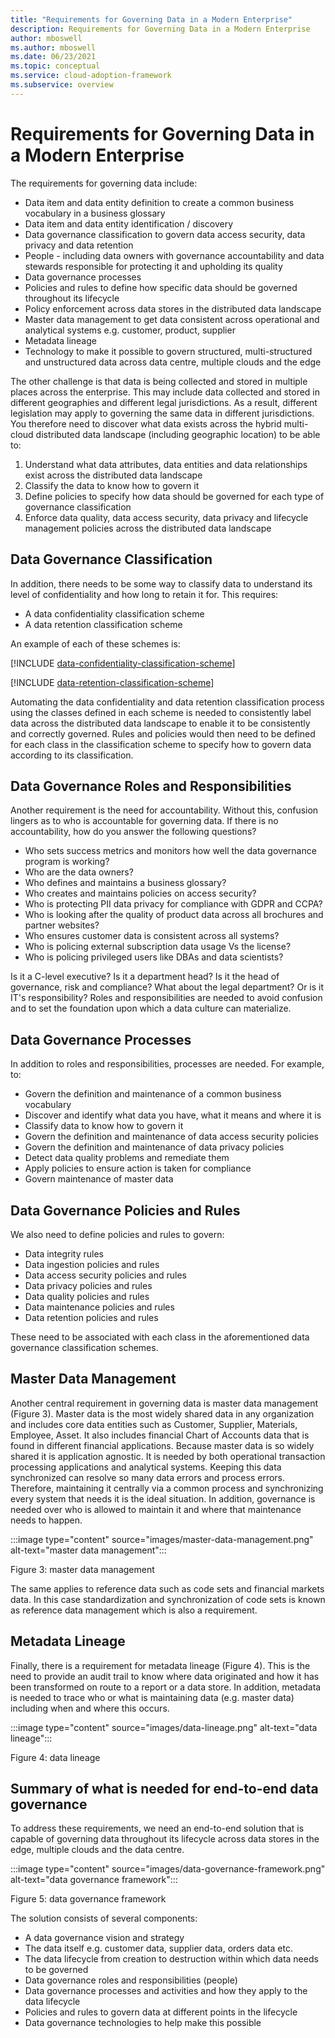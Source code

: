 ```yaml
---
title: "Requirements for Governing Data in a Modern Enterprise"
description: Requirements for Governing Data in a Modern Enterprise
author: mboswell
ms.author: mboswell
ms.date: 06/23/2021
ms.topic: conceptual
ms.service: cloud-adoption-framework
ms.subservice: overview
---
```


# Requirements for Governing Data in a Modern Enterprise

The requirements for governing data include:

- Data item and data entity definition to create a common business vocabulary in a business glossary
- Data item and data entity identification / discovery
- Data governance classification to govern data access security, data privacy and data retention
- People - including data owners with governance accountability and data stewards responsible for protecting it and upholding its quality
- Data governance processes
- Policies and rules to define how specific data should be governed throughout its lifecycle
- Policy enforcement across data stores in the distributed data landscape
- Master data management to get data consistent across operational and analytical systems e.g. customer, product, supplier
- Metadata lineage
- Technology to make it possible to govern structured, multi-structured and unstructured data across data centre, multiple clouds and the edge

The other challenge is that data is being collected and stored in multiple places across the enterprise. This may include data collected and stored in different geographies and different legal jurisdictions. As a result, different legislation may apply to governing the same data in different jurisdictions. You therefore need to discover what data exists across the hybrid multi-cloud distributed data landscape (including geographic location) to be able to:

1. Understand what data attributes, data entities and data relationships exist across the distributed data landscape
1. Classify the data to know how to govern it
1. Define policies to specify how data should be governed for each type of governance classification
1. Enforce data quality, data access security, data privacy and lifecycle management policies across the distributed data landscape

## Data Governance Classification

In addition, there needs to be some way to classify data to understand its level of confidentiality and how long to retain it for. This requires:

- A data confidentiality classification scheme
- A data retention classification scheme

An example of each of these schemes is:

[!INCLUDE [data-confidentiality-classification-scheme](includes/data-confidentiality-classification-scheme.md)]

[!INCLUDE [data-retention-classification-scheme](includes/data-retention-classification-scheme.md)]

Automating the data confidentiality and data retention classification process using the classes defined in each scheme is needed to consistently label data across the distributed data landscape to enable it to be consistently and correctly governed. Rules and policies would then need to be defined for each class in the classification scheme to specify how to govern data according to its classification.

## Data Governance Roles and Responsibilities

Another requirement is the need for accountability. Without this, confusion lingers as to who is accountable for governing data. If there is no accountability, how do you answer the following questions?

- Who sets success metrics and monitors how well the data governance program is working?
- Who are the data owners?
- Who defines and maintains a business glossary?
- Who creates and maintains policies on access security?
- Who is protecting PII data privacy for compliance with GDPR and CCPA?
- Who is looking after the quality of product data across all brochures and partner websites?
- Who ensures customer data is consistent across all systems?
- Who is policing external subscription data usage Vs the license?
- Who is policing privileged users like DBAs and data scientists?

Is it a C-level executive? Is it a department head? Is it the head of governance, risk and compliance? What about the legal department? Or is it IT's responsibility? Roles and responsibilities are needed to avoid confusion and to set the foundation upon which a data culture can materialize.

## Data Governance Processes

In addition to roles and responsibilities, processes are needed. For example, to:

- Govern the definition and maintenance of a common business vocabulary
- Discover and identify what data you have, what it means and where it is
- Classify data to know how to govern it
- Govern the definition and maintenance of data access security policies
- Govern the definition and maintenance of data privacy policies
- Detect data quality problems and remediate them
- Apply policies to ensure action is taken for compliance
- Govern maintenance of master data

## Data Governance Policies and Rules

We also need to define policies and rules to govern:

- Data integrity rules
- Data ingestion policies and rules
- Data access security policies and rules
- Data privacy policies and rules
- Data quality policies and rules
- Data maintenance policies and rules
- Data retention policies and rules

These need to be associated with each class in the aforementioned data governance
classification schemes.

## Master Data Management

Another central requirement in governing data is master data management (Figure 3). Master data is the most widely shared data in any organization and includes core data entities such as Customer, Supplier, Materials, Employee, Asset. It also includes financial Chart of Accounts data that is found in different financial applications.
Because master data is so widely shared it is application agnostic. It is needed by both operational transaction processing applications and analytical systems. Keeping this data synchronized can resolve so many data errors and process errors. Therefore, maintaining it centrally via a common process and synchronizing every system that needs it is the ideal situation. In addition, governance is needed over who is allowed to maintain it and where that maintenance needs to happen.

:::image type="content" source="images/master-data-management.png" alt-text="master data management":::

Figure 3: master data management

The same applies to reference data such as code sets and financial markets data. In this case standardization and synchronization of code sets is known as reference data management which is also a requirement.

## Metadata Lineage

Finally, there is a requirement for metadata lineage (Figure 4). This is the need to provide an audit trail to know where data originated and how it has been transformed on route to a report or a data store. In addition, metadata is needed to trace who or what is maintaining data (e.g. master data) including when and where this occurs.

:::image type="content" source="images/data-lineage.png" alt-text="data lineage":::

Figure 4: data lineage

## Summary of what is needed for end-to-end data governance

To address these requirements, we need an end-to-end solution that is capable of governing data throughout its lifecycle across data stores in the edge, multiple clouds and the data centre.

:::image type="content" source="images/data-governance-framework.png" alt-text="data governance framework":::

Figure 5: data governance framework

The solution consists of several components:

- A data governance vision and strategy
- The data itself e.g. customer data, supplier data, orders data etc.
- The data lifecycle from creation to destruction within which data needs to be governed
- Data governance roles and responsibilities (people)
- Data governance processes and activities and how they apply to the data lifecycle
- Policies and rules to govern data at different points in the lifecycle
- Data governance technologies to help make this possible
